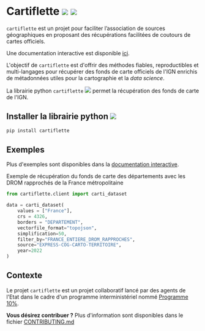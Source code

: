 # Cartiflette [![](https://img.shields.io/badge/code%20style-black-000000.svg)](https://github.com/psf/black) ![](https://cdn.simpleicons.org/python/00ccff99?viewbox=auto&size=18)


`cartiflette` est un projet pour faciliter l’association de sources
géographiques en proposant des récupérations facilitées de coutours de
cartes officiels.

Une documentation interactive est disponible [ici](https://inseefrlab.github.io/cartiflette-website/index.html).

L'objectif de `cartiflette` est d'offrir des méthodes fiables, 
reproductibles et multi-langages pour récupérer des fonds de carte officiels de l'IGN
enrichis de métadonnées utiles pour la cartographie et la _data science_. 

La librairie python `cartiflette` ![](https://cdn.simpleicons.org/python/00ccff99?viewbox=auto&size=18) permet la récupération des fonds de carte de l'IGN.

## Installer la librairie python ![](https://cdn.simpleicons.org/python/00ccff99?viewbox=auto&size=18)
``` python
pip install cartiflette
```


## Exemples

Plus d'exemples sont disponibles dans la [documentation interactive](https://inseefrlab.github.io/cartiflette-website/index.html).

Exemple de récupération du fonds de carte des départements avec les DROM rapprochés de la France métropolitaine
``` python
from cartiflette.client import carti_dataset

data = carti_dataset(
    values = ["France"],
    crs = 4326,
    borders = "DEPARTEMENT",
    vectorfile_format="topojson",
    simplification=50,
    filter_by="FRANCE_ENTIERE_DROM_RAPPROCHES",
    source="EXPRESS-COG-CARTO-TERRITOIRE",
    year=2022
)
```

## Contexte

Le projet `cartiflette` est un projet collaboratif lancé par des agents de l'Etat dans le cadre d'un programme interministériel
nommé [Programme 10%](https://www.10pourcent.etalab.gouv.fr/).

__Vous désirez contribuer ?__ Plus d'information sont disponibles dans le fichier [CONTRIBUTING.md](https://github.com/InseeFrLab/cartiflette/blob/main/CONTRIBUTING.md)
